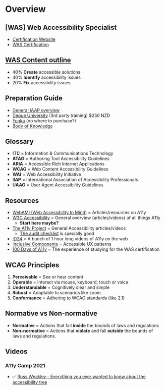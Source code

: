 # Overview

## [WAS] Web Accessibility Specialist
+ [Certification Website](https://www.accessibilityassociation.org/s/)
+ [WAS Certification](https://www.accessibilityassociation.org/s/wascertification)

## [WAS Content outline](https://www.accessibilityassociation.org/s/was-credential-content-outline)
+ 40% **Create** accessible solutions
+ 40% **Identify** accessibility issues
+ 20% **Fix** accessibility issues

## Preparation Guide
+ [General IAAP overview](https://www.accessibilityassociation.org/s/prepareforwas)
+ [Deque University](https://dequeuniversity.com/curriculum/packages/iaap-certification-prep) (3rd party training) $250 NZD
+ [Funka](https://www.funka.com/en/education/accessibility-training-courses/was-certification---preparatory-training-courses/) (no where to purchase?)
+ [Body of Knowledge](https://www.accessibilityassociation.org/resource/WAS_Certification_FInal_2020_FINAL)

## Glossary
+ **ITC** = ​​Information & Communications Technology
+ **ATAG** = Authoring Tool Accessibility Guidelines
+ **ARIA** = Accessible Rich Internet Applications
+ **WCAG** = Web Content Accessibility Guidelines
+ **WAI** = Web Accessibility Initiative
+ **IIAP** = International Association of Accessibility Professionals
+ **UAAG** = User Agent Accessibility Guidelines

## Resources
+ [WebAMI (Web Accessibility In Mind)](https://webaim.org/services/) = Articles/resources on A11y
+ [W3C Accessibility](https://www.w3.org/WAI/) = General overview (articles/videos) of all things A11y
   + **Start here maybe?**
+ [The A11y Project](https://www.a11yproject.com/) = General Accessibility articles/videos
   + [The audit checklist](https://www.a11yproject.com/checklist/) is specially good
+ [ID24](https://www.youtube.com/c/InclusiveDesign24/videos) = A bunch of 1 hour long videos of A11y on the web
+ [Inclusive Components](https://inclusive-components.design/) = Accessible UX patterns
+ [100 Days of A11y](https://100daysofa11y.com/2020/05/) = The experience of studying for the WAS certification 

## WCAG Principles

1. **Perceivable** = See or hear content
2. **Operable** = Interact via mouse, keyboard, touch or voice
1. **Understandable** = Cognitively clear and simple
4. **Robust** = Adaptable to scenarios like zoom
5. **Conformance** = Adhering to WCAG standards (like 2.1)

## Normative vs Non-normative

+ **Normative** = Actions that fall **inside** the bounds of laws and regulations
+ **Non-normative** = Actions that **violate** and fall **outside** the bounds of laws and regulations.

## Videos

### A11y Camp 2021
+ ✅ [Russ Weakley - Everything you ever wanted to know about the accessibility tree](https://www.youtube.com/watch?v=Kv2l_u4NDB8&list=PLuWM-v_C0DZQnQbQYWLBnFvhydqHE-6lT&index=14)

